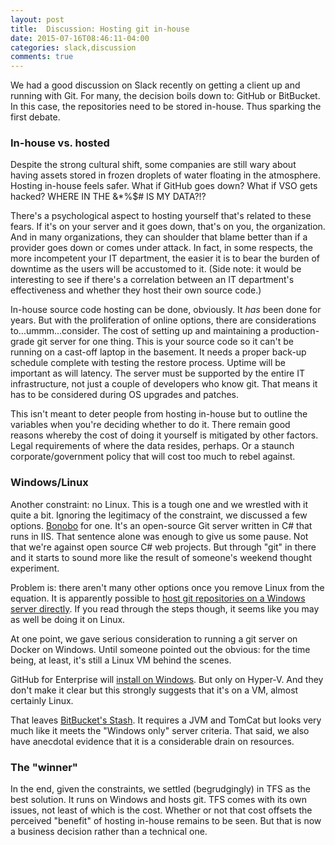 ```yaml
---
layout: post
title:  Discussion: Hosting git in-house
date: 2015-07-16T08:46:11-04:00
categories: slack,discussion
comments: true
---
```


We had a good discussion on Slack recently on getting a client up and running with Git. For many, the decision boils down to: GitHub or BitBucket. In this case, the repositories need to be stored in-house. Thus sparking the first debate.

### In-house vs. hosted

Despite the strong cultural shift, some companies are still wary about having assets stored in frozen droplets of water floating in the atmosphere. Hosting in-house feels safer. What if GitHub goes down? What if VSO gets hacked? WHERE IN THE &*%$# IS MY DATA?!?

There's a psychological aspect to hosting yourself that's related to these fears. If it's on your server and it goes down, that's on you, the organization. And in many organizations, they can shoulder that blame better than if a provider goes down or comes under attack. In fact, in some respects, the more incompetent your IT department, the easier it is to bear the burden of downtime as the users will be accustomed to it. (Side note: it would be interesting to see if there's a correlation between an IT department's effectiveness and whether they host their own source code.)

In-house source code hosting can be done, obviously. It *has* been done for years. But with the proliferation of online options, there are considerations to...ummm...consider. The cost of setting up and maintaining a production-grade git server for one thing. This is your source code so it can't be running on a cast-off laptop in the basement. It needs a proper back-up schedule complete with testing the restore process. Uptime will be important as will latency. The server must be supported by the entire IT infrastructure, not just a couple of developers who know git. That means it has to be considered during OS upgrades and patches.

This isn't meant to deter people from hosting in-house but to outline the variables when you're deciding whether to do it. There remain good reasons whereby the cost of doing it yourself is mitigated by other factors. Legal requirements of where the data resides, perhaps. Or a staunch corporate/government policy that will cost too much to rebel against.

### Windows/Linux

Another constraint: no Linux. This is a tough one and we wrestled with it quite a bit. Ignoring the legitimacy of the constraint, we discussed a few options. [Bonobo](https://bonobogitserver.com/) for one. It's an open-source Git server written in C# that runs in IIS. That sentence alone was enough to give us some pause. Not that we're against open source C# web projects. But through "git" in there and it starts to sound more like the result of someone's weekend thought experiment.

Problem is: there aren't many other options once you remove Linux from the equation. It is apparently possible to [host git repositories on a Windows server directly](http://blog.chronosinteractive.com/posts/using-windows-server-host-git-repository). If you read through the steps though, it seems like you may as well be doing it on Linux.

At one point, we gave serious consideration to running a git server on Docker on Windows. Until someone pointed out the obvious: for the time being, at least, it's still a Linux VM behind the scenes.

GitHub for Enterprise will [install on Windows](https://help.github.com/enterprise/2.2/admin/guides/installation/installing-github-enterprise-on-hyper-v/). But only on Hyper-V. And they don't make it clear but this strongly suggests that it's on a VM, almost certainly Linux.

That leaves [BitBucket's Stash](https://www.atlassian.com/software/stash/). It requires a JVM and TomCat but looks very much like it meets the "Windows only" server criteria. That said, we also have anecdotal evidence that it is a considerable drain on resources.

### The "winner"

In the end, given the constraints, we settled (begrudgingly) in TFS as the best solution. It runs on Windows and hosts git. TFS comes with its own issues, not least of which is the cost. Whether or not that cost offsets the perceived "benefit" of hosting in-house remains to be seen. But that is now a business decision rather than a technical one.
